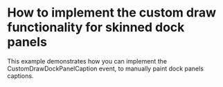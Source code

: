 # How to implement the custom draw functionality for skinned dock panels


<p>This example demonstrates how you can implement the CustomDrawDockPanelCaption event, to manually paint dock panels captions.</p>

<br/>


